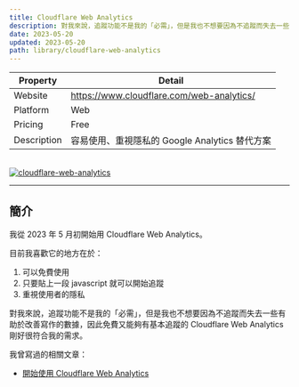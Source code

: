```yaml
---
title: Cloudflare Web Analytics
description: 對我來說，追蹤功能不是我的「必需」，但是我也不想要因為不追蹤而失去一些有助於改善寫作的數據，因此免費又能夠有基本追蹤的 Cloudflare Web Analytics 剛好很符合我的需求。
date: 2023-05-20
updated: 2023-05-20
path: library/cloudflare-web-analytics
---
```


| Property | Detail |
| --- | --- |
| Website | <https://www.cloudflare.com/web-analytics/> |
| Platform | Web |
| Pricing | Free |
| Description | 容易使用、重視隱私的 Google Analytics 替代方案 |

<br>

<a href="https://pinchlime-screenshots.s3.ap-northeast-1.amazonaws.com/cloudflare-web-analytics_Ju2RGs.webp" data-fancybox data-caption="cloudflare-web-analytics">
  <img src="https://pinchlime-screenshots.s3.ap-northeast-1.amazonaws.com/cloudflare-web-analytics_Ju2RGs.webp" loading="lazy" alt="cloudflare-web-analytics" align="center" />
</a>
<br>

---

## 簡介

我從 2023 年 5 月初開始用 Cloudflare Web Analytics。

目前我喜歡它的地方在於：
1. 可以免費使用
2. 只要貼上一段 javascript 就可以開始追蹤
3. 重視使用者的隱私

對我來說，追蹤功能不是我的「必需」，但是我也不想要因為不追蹤而失去一些有助於改善寫作的數據，因此免費又能夠有基本追蹤的 Cloudflare Web Analytics 剛好很符合我的需求。

我曾寫過的相關文章：
- [開始使用 Cloudflare Web Analytics](@/blog/tried-tried-to-use-cloudflare-web-analytics.md)